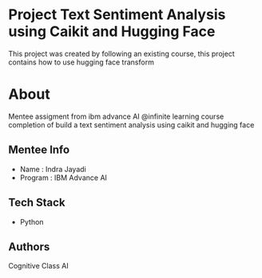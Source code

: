 # Project Text Sentiment Analysis using Caikit and Hugging Face
This project was created by following an existing course, this project contains how to use hugging face transform 

# About
Mentee assigment from ibm advance AI @infinite learning course completion of build a text sentiment analysis using caikit and hugging face

## Mentee Info 

- Name : Indra Jayadi
- Program : IBM Advance AI 

## Tech Stack
- Python

## Authors

Cognitive Class AI
